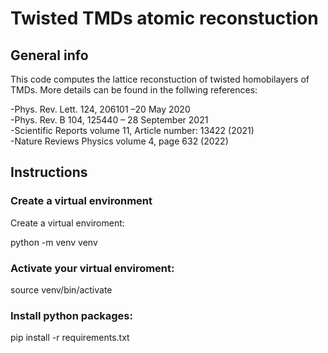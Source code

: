 # Twisted TMDs atomic reconstuction #



## General info

This code computes the lattice reconstuction of twisted homobilayers of TMDs. 
More details can be found in the follwing references:

-Phys. Rev. Lett. 124, 206101 –20 May 2020<br />
-Phys. Rev. B 104, 125440 – 28 September 2021<br />
-Scientific Reports volume 11, Article number: 13422 (2021)<br /> 
-Nature Reviews Physics volume 4, page 632 (2022)<br />


## Instructions

### Create a virtual environment

Create a virtual enviroment:

python -m venv venv

### Activate your virtual enviroment:

source venv/bin/activate

### Install python packages:

pip install -r requirements.txt

